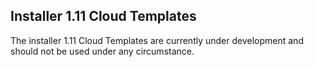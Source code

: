 ## Installer 1.11 Cloud Templates

The installer 1.11 Cloud Templates are currently under development and should not be used under any circumstance.